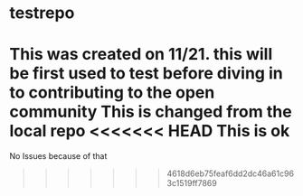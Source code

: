 testrepo
========
This was created on 11/21. this will be first used to test before diving in to contributing to the open community
This is changed from the local repo
<<<<<<< HEAD
This is ok
=======
No Issues because of that
>>>>>>> 4618d6eb75feaf6dd2dc46a61c963c1519ff7869
